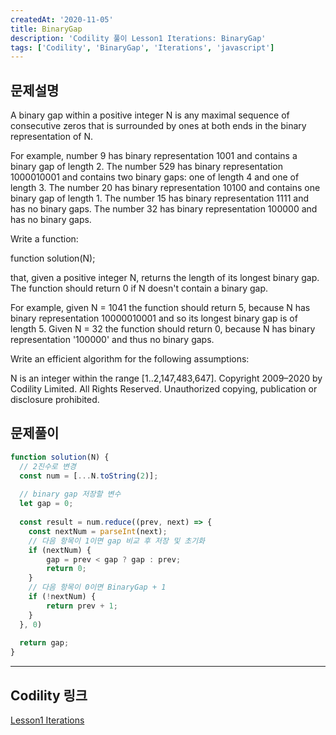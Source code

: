```yaml
---
createdAt: '2020-11-05'
title: BinaryGap
description: 'Codility 풀이 Lesson1 Iterations: BinaryGap'
tags: ['Codility', 'BinaryGap', 'Iterations', 'javascript']
---
```


## 문제설명
A binary gap within a positive integer N is any maximal sequence of consecutive zeros that is surrounded by ones at both ends in the binary representation of N.

For example, number 9 has binary representation 1001 and contains a binary gap of length 2. The number 529 has binary representation 1000010001 and contains two binary gaps: one of length 4 and one of length 3. The number 20 has binary representation 10100 and contains one binary gap of length 1. The number 15 has binary representation 1111 and has no binary gaps. The number 32 has binary representation 100000 and has no binary gaps.

Write a function:

function solution(N);

that, given a positive integer N, returns the length of its longest binary gap. The function should return 0 if N doesn't contain a binary gap.

For example, given N = 1041 the function should return 5, because N has binary representation 10000010001 and so its longest binary gap is of length 5. Given N = 32 the function should return 0, because N has binary representation '100000' and thus no binary gaps.

Write an efficient algorithm for the following assumptions:

N is an integer within the range [1..2,147,483,647].
Copyright 2009–2020 by Codility Limited. All Rights Reserved. Unauthorized copying, publication or disclosure prohibited.

## 문제풀이
```javascript
function solution(N) {
  // 2진수로 변경
  const num = [...N.toString(2)];
  
  // binary gap 저장할 변수
  let gap = 0;
  
  const result = num.reduce((prev, next) => {
    const nextNum = parseInt(next);
    // 다음 항목이 1이면 gap 비교 후 저장 및 초기화
    if (nextNum) {
        gap = prev < gap ? gap : prev;
        return 0;
    }
    // 다음 항목이 0이면 BinaryGap + 1
    if (!nextNum) {
        return prev + 1;
    }
  }, 0)
  
  return gap;
}
```  

---

## Codility 링크
<a href="https://app.codility.com/programmers/lessons/1-iterations/" target="_blank">Lesson1 Iterations</a>
